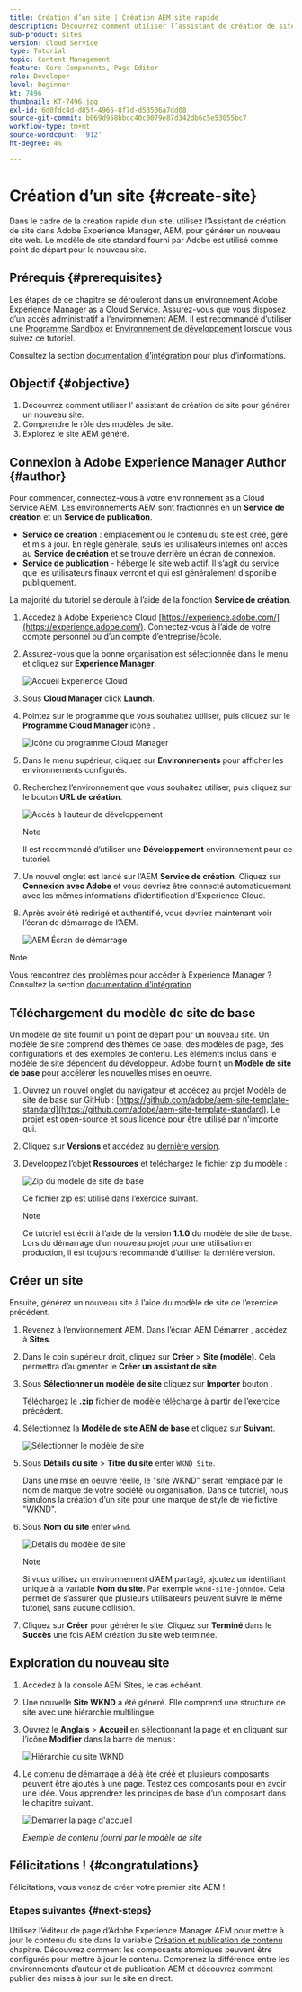 ```yaml
---
title: Création d’un site | Création AEM site rapide
description: Découvrez comment utiliser l’assistant de création de site pour générer un nouveau site web. Le modèle de site standard fourni par Adobe est un point de départ pour le nouveau site.
sub-product: sites
version: Cloud Service
type: Tutorial
topic: Content Management
feature: Core Components, Page Editor
role: Developer
level: Beginner
kt: 7496
thumbnail: KT-7496.jpg
exl-id: 6d0fdc4d-d85f-4966-8f7d-d53506a7dd08
source-git-commit: b069d958bbcc40c0079e87d342db6c5e53055bc7
workflow-type: tm+mt
source-wordcount: '912'
ht-degree: 4%

---
```


# Création d’un site {#create-site}

Dans le cadre de la création rapide d’un site, utilisez l’Assistant de création de site dans Adobe Experience Manager, AEM, pour générer un nouveau site web. Le modèle de site standard fourni par Adobe est utilisé comme point de départ pour le nouveau site.

## Prérequis {#prerequisites}

Les étapes de ce chapitre se dérouleront dans un environnement Adobe Experience Manager as a Cloud Service. Assurez-vous que vous disposez d’un accès administratif à l’environnement AEM. Il est recommandé d’utiliser une [Programme Sandbox](https://experienceleague.adobe.com/docs/experience-manager-cloud-service/onboarding/getting-access/sandbox-programs/introduction-sandbox-programs.html) et [Environnement de développement](https://experienceleague.adobe.com/docs/experience-manager-cloud-service/implementing/using-cloud-manager/manage-environments.html?lang=fr) lorsque vous suivez ce tutoriel.

Consultez la section [documentation d’intégration](https://experienceleague.adobe.com/docs/experience-manager-cloud-service/onboarding/home.html?lang=fr) pour plus d’informations.

## Objectif {#objective}

1. Découvrez comment utiliser l’ assistant de création de site pour générer un nouveau site.
1. Comprendre le rôle des modèles de site.
1. Explorez le site AEM généré.

## Connexion à Adobe Experience Manager Author {#author}

Pour commencer, connectez-vous à votre environnement as a Cloud Service AEM. Les environnements AEM sont fractionnés en un **Service de création** et un **Service de publication**.

* **Service de création** : emplacement où le contenu du site est créé, géré et mis à jour. En règle générale, seuls les utilisateurs internes ont accès au **Service de création** et se trouve derrière un écran de connexion.
* **Service de publication** - héberge le site web actif. Il s’agit du service que les utilisateurs finaux verront et qui est généralement disponible publiquement.

La majorité du tutoriel se déroule à l’aide de la fonction **Service de création**.

1. Accédez à Adobe Experience Cloud [https://experience.adobe.com/](https://experience.adobe.com/). Connectez-vous à l’aide de votre compte personnel ou d’un compte d’entreprise/école.
1. Assurez-vous que la bonne organisation est sélectionnée dans le menu et cliquez sur **Experience Manager**.

   ![Accueil Experience Cloud](assets/create-site/experience-cloud-home-screen.png)

1. Sous **Cloud Manager** click **Launch**.
1. Pointez sur le programme que vous souhaitez utiliser, puis cliquez sur le **Programme Cloud Manager** icône .

   ![Icône du programme Cloud Manager](assets/create-site/cloud-manager-program-icon.png)

1. Dans le menu supérieur, cliquez sur **Environnements** pour afficher les environnements configurés.

1. Recherchez l’environnement que vous souhaitez utiliser, puis cliquez sur le bouton **URL de création**.

   ![Accès à l’auteur de développement](assets/create-site/access-dev-environment.png)

   >[!NOTE]
   >
   >Il est recommandé d’utiliser une **Développement** environnement pour ce tutoriel.

1. Un nouvel onglet est lancé sur l’AEM **Service de création**. Cliquez sur **Connexion avec Adobe** et vous devriez être connecté automatiquement avec les mêmes informations d’identification d’Experience Cloud.

1. Après avoir été redirigé et authentifié, vous devriez maintenant voir l’écran de démarrage de l’AEM.

   ![AEM Écran de démarrage](assets/create-site/aem-start-screen.png)

>[!NOTE]
>
> Vous rencontrez des problèmes pour accéder à Experience Manager ? Consultez la section [documentation d’intégration](https://experienceleague.adobe.com/docs/experience-manager-cloud-service/onboarding/home.html)

## Téléchargement du modèle de site de base

Un modèle de site fournit un point de départ pour un nouveau site. Un modèle de site comprend des thèmes de base, des modèles de page, des configurations et des exemples de contenu. Les éléments inclus dans le modèle de site dépendent du développeur. Adobe fournit un **Modèle de site de base** pour accélérer les nouvelles mises en oeuvre.

1. Ouvrez un nouvel onglet du navigateur et accédez au projet Modèle de site de base sur GitHub : [https://github.com/adobe/aem-site-template-standard](https://github.com/adobe/aem-site-template-standard). Le projet est open-source et sous licence pour être utilisé par n&#39;importe qui.
1. Cliquez sur **Versions** et accédez au [dernière version](https://github.com/adobe/aem-site-template-standard/releases/dernier).
1. Développez l’objet **Ressources** et téléchargez le fichier zip du modèle :

   ![Zip du modèle de site de base](assets/create-site/template-basic-zip-file.png)

   Ce fichier zip est utilisé dans l’exercice suivant.

   >[!NOTE]
   >
   > Ce tutoriel est écrit à l’aide de la version **1.1.0** du modèle de site de base. Lors du démarrage d’un nouveau projet pour une utilisation en production, il est toujours recommandé d’utiliser la dernière version.

## Créer un site

Ensuite, générez un nouveau site à l’aide du modèle de site de l’exercice précédent.

1. Revenez à l’environnement AEM. Dans l’écran AEM Démarrer , accédez à **Sites**.
1. Dans le coin supérieur droit, cliquez sur **Créer** > **Site (modèle)**. Cela permettra d’augmenter le **Créer un assistant de site**.
1. Sous **Sélectionner un modèle de site** cliquez sur **Importer** bouton .

   Téléchargez le **.zip** fichier de modèle téléchargé à partir de l’exercice précédent.

1. Sélectionnez la **Modèle de site AEM de base** et cliquez sur **Suivant**.

   ![Sélectionner le modèle de site](assets/create-site/select-site-template.png)

1. Sous **Détails du site** > **Titre du site** enter `WKND Site`.

   Dans une mise en oeuvre réelle, le &quot;site WKND&quot; serait remplacé par le nom de marque de votre société ou organisation. Dans ce tutoriel, nous simulons la création d’un site pour une marque de style de vie fictive &quot;WKND&quot;.

1. Sous **Nom du site** enter `wknd`.

   ![Détails du modèle de site](assets/create-site/site-template-details.png)

   >[!NOTE]
   >
   > Si vous utilisez un environnement d’AEM partagé, ajoutez un identifiant unique à la variable **Nom du site**. Par exemple `wknd-site-johndoe`. Cela permet de s’assurer que plusieurs utilisateurs peuvent suivre le même tutoriel, sans aucune collision.

1. Cliquez sur **Créer** pour générer le site. Cliquez sur **Terminé** dans le **Succès** une fois AEM création du site web terminée.

## Exploration du nouveau site

1. Accédez à la console AEM Sites, le cas échéant.
1. Une nouvelle **Site WKND** a été généré. Elle comprend une structure de site avec une hiérarchie multilingue.
1. Ouvrez le **Anglais** > **Accueil** en sélectionnant la page et en cliquant sur l’icône **Modifier** dans la barre de menus :

   ![Hiérarchie du site WKND](assets/create-site/wknd-site-starter-hierarchy.png)

1. Le contenu de démarrage a déjà été créé et plusieurs composants peuvent être ajoutés à une page. Testez ces composants pour en avoir une idée. Vous apprendrez les principes de base d’un composant dans le chapitre suivant.

   ![Démarrer la page d&#39;accueil](assets/create-site/start-home-page.png)

   *Exemple de contenu fourni par le modèle de site*

## Félicitations ! {#congratulations}

Félicitations, vous venez de créer votre premier site AEM !

### Étapes suivantes {#next-steps}

Utilisez l’éditeur de page d’Adobe Experience Manager AEM pour mettre à jour le contenu du site dans la variable [Création et publication de contenu](author-content-publish.md) chapitre. Découvrez comment les composants atomiques peuvent être configurés pour mettre à jour le contenu. Comprenez la différence entre les environnements d’auteur et de publication AEM et découvrez comment publier des mises à jour sur le site en direct.
